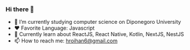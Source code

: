 ### Hi there 👋


- 🔭 I’m currently studying computer science on Diponegoro University
- ❤ Favorite Language: Javascript
- 📖 Currently learn about ReactJS, React Native, Kotlin, NextJS, NestJS
- 📫 How to reach me: hroihan6@gmail.com


